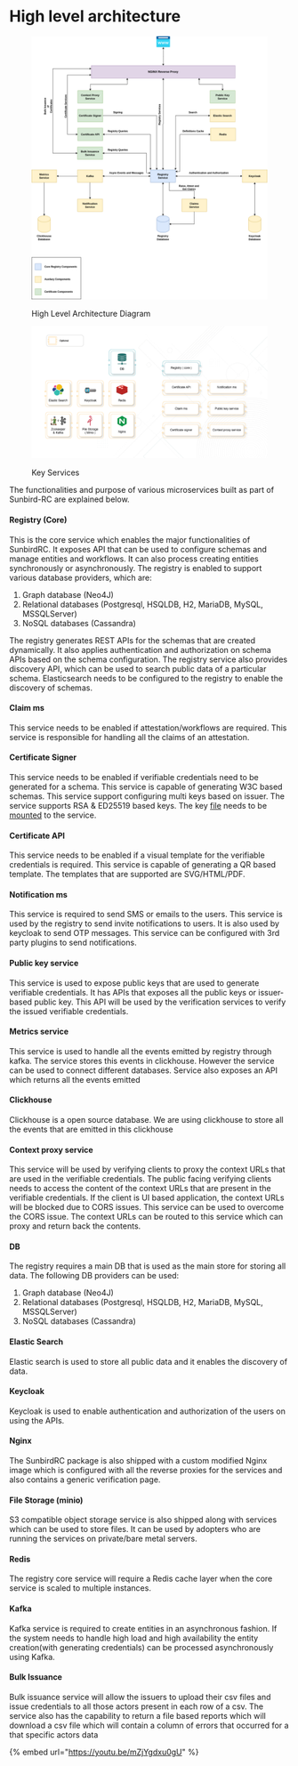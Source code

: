 # High level architecture

<figure><img src="../../.gitbook/assets/image (29).png" alt=""><figcaption><p>High Level Architecture Diagram</p></figcaption></figure>

<figure><img src="../../.gitbook/assets/Artboard 9 (1).png" alt=""><figcaption><p>Key Services</p></figcaption></figure>

The functionalities and purpose of various microservices built as part of Sunbird-RC are explained below.

#### Registry (Core)

This is the core service which enables the major functionalities of SunbirdRC. It exposes API that can be used to configure schemas and manage entities and workflows. It can also process creating entities synchronously or asynchronously. The registry is enabled to support various database providers, which are:

1. Graph database (Neo4J)
2. Relational databases (Postgresql, HSQLDB, H2, MariaDB, MySQL, MSSQLServer)
3. NoSQL databases (Cassandra)

The registry generates REST APIs for the schemas that are created dynamically. It also applies authentication and authorization on schema APIs based on the schema configuration. The registry service also provides discovery API, which can be used to search public data of a particular schema. Elasticsearch needs to be configured to the registry to enable the discovery of schemas.

#### Claim ms

This service needs to be enabled if attestation/workflows are required. This service is responsible for handling all the claims of an attestation.

#### Certificate Signer

This service needs to be enabled if verifiable credentials need to be generated for a schema. This service is capable of generating W3C based schemas. This service support configuring multi keys based on issuer. The service supports RSA & ED25519 based keys. The key [file](https://github.com/Sunbird-RC/sunbird-rc-core/blob/main/services/certificate-signer/config.json) needs to be [mounted](https://github.com/Sunbird-RC/sunbird-rc-core/blob/main/docker-compose.yml#L137) to the service.

#### Certificate API

This service needs to be enabled if a visual template for the verifiable credentials is required. This service is capable of generating a QR based template. The templates that are supported are SVG/HTML/PDF.

#### Notification ms

This service is required to send SMS or emails to the users. This service is used by the registry to send invite notifications to users. It is also used by keycloak to send OTP messages. This service can be configured with 3rd party plugins to send notifications.

#### Public key service

This service is used to expose public keys that are used to generate verifiable credentials. It has APIs that exposes all the public keys or issuer-based public key. This API will be used by the verification services to verify the issued verifiable credentials.

#### Metrics service

This service is used to handle all the events emitted by registry through kafka. The service stores this events in clickhouse. However the service can be used to connect different databases. Service also exposes an API which returns all the events emitted

#### Clickhouse

Clickhouse is a open source database. We are using clickhouse to store all the events that are emitted in this clickhouse

#### Context proxy service

This service will be used by verifying clients to proxy the context URLs that are used in the verifiable credentials. The public facing verifying clients needs to access the content of the context URLs that are present in the verifiable credentials. If the client is UI based application, the context URLs will be blocked due to CORS issues. This service can be used to overcome the CORS issue. The context URLs can be routed to this service which can proxy and return back the contents.

#### DB

The registry requires a main DB that is used as the main store for storing all data. The following DB providers can be used:

1. Graph database (Neo4J)
2. Relational databases (Postgresql, HSQLDB, H2, MariaDB, MySQL, MSSQLServer)
3. NoSQL databases (Cassandra)

#### Elastic Search

Elastic search is used to store all public data and it enables the discovery of data.

#### Keycloak

Keycloak is used to enable authentication and authorization of the users on using the APIs.

#### Nginx

The SunbirdRC package is also shipped with a custom modified Nginx image which is configured with all the reverse proxies for the services and also contains a generic verification page.

#### File Storage (minio)

S3 compatible object storage service is also shipped along with services which can be used to store files. It can be used by adopters who are running the services on private/bare metal servers.

#### Redis

The registry core service will require a Redis cache layer when the core service is scaled to multiple instances.

#### Kafka

Kafka service is required to create entities in an asynchronous fashion. If the system needs to handle high load and high availability the entity creation(with generating credentials) can be processed asynchronously using Kafka.

#### Bulk Issuance

Bulk issuance service will allow the issuers to upload their csv files and issue credentials to all those actors present in each row of a csv. The service also has the capability to return a file based reports which will download a csv file which will contain a column of errors that occurred for a that specific actors data

{% embed url="https://youtu.be/mZjYgdxu0gU" %}
